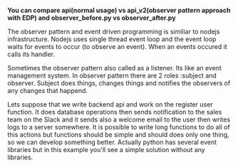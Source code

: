 **You can compare api(normal usage) vs api_v2(observer pattern approach with EDP) and observer_before.py vs observer_after.py**

The observer pattern and event driven programming is similiar to nodejs infrastructure. Nodejs uses single thread event loop
and the event loop waits for events to occur (to observe an event). When an events occured it calls its handler.

Sometimes the observer pattern also called as a listener. Its like an event management system. 
In observer pattern there are 2 roles :subject and observer.
Subject does things, changes things and notifies the observers of any changes that happend. 

Lets suppose that we write backend api and work on the register user function. It does database operations then sends notification to the sales team on the Slack and it sends also a welcome email to the user then writes logs to a server somewhere.
It is possible to write long functions to do all of this actions but functions should be simple and should does only one thing, so we can develop something better. 
Actually python has several event libraries but in this example you'll see a simple solution without any libraries.
